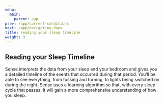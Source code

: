 ```yaml
---
menu:
  main:
    parent: app
prev: /app/current-conditions
next: /app/navigating-days
title: reading your sleep timeline
weight: 3
---
```


## Reading your Sleep Timeline


Sense interprets the data from your sleep and your bedroom and gives you a detailed timeline of the events that occurred during that period. You’ll be able to see everything, from tossing and turning, to lights being switched on during the night. Sense uses a learning algorithm so that, with every sleep cycle that passes, it will gain a more comprehensive understanding of how you sleep. 
